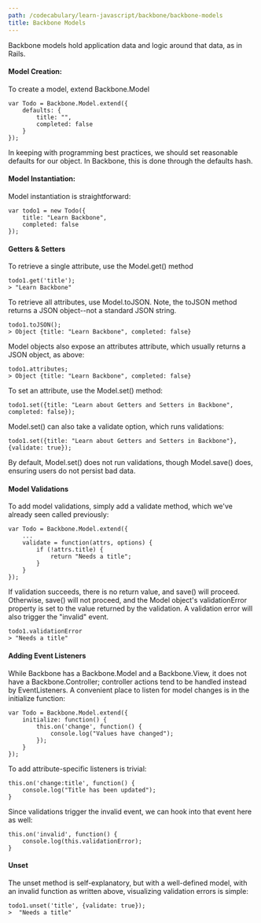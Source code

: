 ```yaml
---
path: /codecabulary/learn-javascript/backbone/backbone-models
title: Backbone Models
---
```



<!-- ---title: Backbone Models -->

Backbone models hold application data and logic around that data, as in Rails.

#### Model Creation:

To create a model, extend Backbone.Model

	var Todo = Backbone.Model.extend({
		defaults: {
			title: "",
			completed: false
		}
	});
	
In keeping with programming best practices, we should set reasonable defaults for our object. In Backbone, this is done through the defaults hash.

#### Model Instantiation:

Model instantiation is straightforward:

	var todo1 = new Todo({
		title: "Learn Backbone",
		completed: false
	});
	
#### Getters & Setters

To retrieve a single attribute, use the Model.get() method

	todo1.get('title');
	> "Learn Backbone"

To retrieve all attributes, use Model.toJSON. Note, the toJSON method returns a JSON object--not a standard JSON string.

	todo1.toJSON();
	> Object {title: "Learn Backbone", completed: false}
	
Model objects also expose an attributes attribute, which usually returns a JSON object, as above:

	todo1.attributes;
	> Object {title: "Learn Backbone", completed: false}
	
To set an attribute, use the Model.set() method:

	todo1.set({title: "Learn about Getters and Setters in Backbone", completed: false});
	
Model.set() can also take a validate option, which runs validations:

	todo1.set({title: "Learn about Getters and Setters in Backbone"}, {validate: true});

By default, Model.set() does not run validations, though Model.save() does, ensuring users do not persist bad data.

#### Model Validations

To add model validations, simply add a validate method, which we've already seen called previously:

	var Todo = Backbone.Model.extend({
		...
		validate = function(attrs, options) {
			if (!attrs.title) {
				return "Needs a title";
			}
		}
	});
	
If validation succeeds, there is no return value, and save() will proceed. Otherwise, save() will not proceed, and the Model object's validationError property is set to the value returned by the validation. A validation error will also trigger the "invalid" event.

	todo1.validationError
	> "Needs a title"
	
#### Adding Event Listeners

While Backbone has a Backbone.Model and a Backbone.View, it does not have a Backbone.Controller; controller actions tend to be handled instead by EventListeners. A convenient place to listen for model changes is in the initialize function:

	var Todo = Backbone.Model.extend({ 
		initialize: function() {
			this.on('change', function() {
				console.log("Values have changed");
			});
		}
	});
	
To add attribute-specific listeners is trivial:

	this.on('change:title', function() {
		console.log("Title has been updated");
	}
	
Since validations trigger the invalid event, we can hook into that event here as well:

	this.on('invalid', function() {
		console.log(this.validationError);
	}
	
#### Unset

The unset method is self-explanatory, but with a well-defined model, with an invalid function as written above, visualizing validation errors is simple:

	todo1.unset('title', {validate: true});
	>  "Needs a title"


